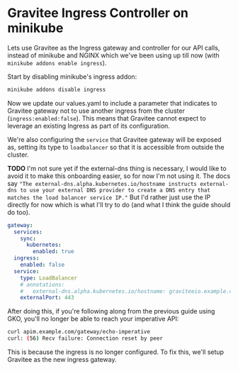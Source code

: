 # Gravitee Ingress Controller on minikube

Lets use Gravitee as the Ingress gateway and controller for our API calls, instead of minikube and NGINX which we've been using up till now (with `minikube addons enable ingress`). 

Start by disabling minikube's ingress addon:

```sh
minikube addons disable ingress
```

Now we update our values.yaml to include a parameter that indicates to Gravitee gateway not to use another ingress from the cluster (`ingress:enabled:false`). This means that Gravitee cannot expect to leverage an existing Ingress as part of its configuration.

We're also configuring the `service` that Gravitee gateway will be exposed as, setting its type to `loadbalancer` so that it is accessible from outside the cluster. 

**TODO** I'm not sure yet if the external-dns thing is necessary, I would like to avoid it to make this onboarding easier, so for now I'm not using it. The docs say `"The external-dns.alpha.kubernetes.io/hostname instructs external-dns to use your external DNS provider to create a DNS entry that matches the load balancer service IP."` But I'd rather just use the IP directly for now which is what I'll try to do (and what I think the guide should do too). 

```yaml
gateway:
  services:
    sync:
      kubernetes:
        enabled: true
  ingress:
    enabled: false
  service:
    type: LoadBalancer
    # annotations:
    #   external-dns.alpha.kubernetes.io/hostname: graviteeio.example.com
    externalPort: 443
```

After doing this, if you're following along from the previous guide using GKO, you'll no longer be able to reach your imperative API:

```sh
curl apim.example.com/gateway/echo-imperative                                                                                                      
curl: (56) Recv failure: Connection reset by peer
```

This is because the ingress is no longer configured. To fix this, we'll setup Gravitee as the new ingress gateway.